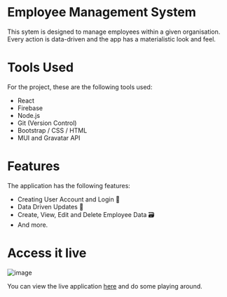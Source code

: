 # Employee Management System

This sytem is designed to manage employees within a given organisation. Every action is data-driven and the app has a materialistic look and feel.

# Tools Used
For the project, these are the following tools used:
- React
- Firebase
- Node.js
- Git (Version Control)
- Bootstrap / CSS / HTML
- MUI and Gravatar API

# Features
The application has the following features:
- Creating User Account and Login 🔐
- Data Driven Updates 🔁
- Create, View, Edit and Delete Employee Data 🗃
- And more.


# Access it live
![image](https://github.com/Sne225/employee-management/assets/64343614/565b19a9-d3e2-4b5d-a03b-177cde73fa0e)

You can view the live application  [here](https://employeemanagement-29998.web.app/) and do some playing around.
